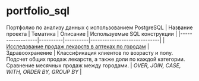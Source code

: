# portfolio_sql
Портфолио по анализу данных с использованием PostgreSQL
| Название проекта | Тематика | Описание | Используемые SQL конструкции |
|------------------|----------|----------|-----------------------------|
| [Исследование продаж лекарств в аптеках по городам](https://github.com/vladiknyaz/portfolio_sql) | Здравоохранение | Классификация клиентов по возрасту и полу. Подсчет общих продаж лекарств, а также доли по каждой категории. Сравнение месячных продаж между городами. | *OVER, JOIN, CASE, WITH, ORDER BY, GROUP BY* |
